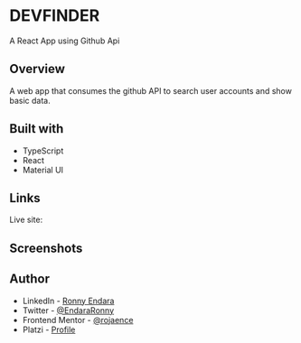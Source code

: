 # DEVFINDER

A React App using Github Api

## Overview

A web app that consumes the github API to search user accounts and show basic data.

## Built with

- TypeScript
- React
- Material UI

## Links

Live site:

## Screenshots

## Author

- LinkedIn - [Ronny Endara](https://www.linkedin.com/in/ronny-endara)
- Twitter - [@EndaraRonny](https://www.twitter.com/EndaraRonny)
- Frontend Mentor - [@rojaence](https://www.frontendmentor.io/profile/rojaence)
- Platzi - [Profile](https://platzi.com/p/rojaence/)
